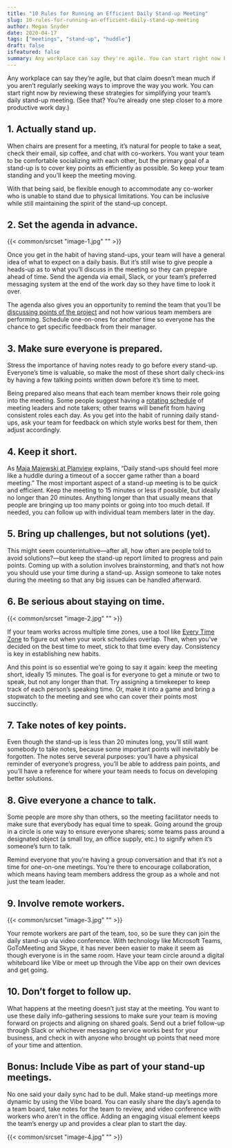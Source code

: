 ```yaml
---
title: "10 Rules for Running an Efficient Daily Stand-up Meeting"
slug: 10-rules-for-running-an-efficient-daily-stand-up-meeting
author: Megan Snyder
date: 2020-04-17
tags: ["meetings", "stand-up", "huddle"]
draft: false
isfeatured: false
summary: Any workplace can say they're agile. You can start right now by reviewing these strategies for simplifying your team's daily stand-up meeting.
---
```






Any workplace can say they’re agile, but that claim doesn’t mean much if you aren’t regularly seeking ways to improve the way you work. You can start right now by reviewing these strategies for simplifying your team’s daily stand-up meeting. (See that? You’re already one step closer to a more productive work day.)


## 1. Actually stand up.

When chairs are present for a meeting, it’s natural for people to take a seat, check their email, sip coffee, and chat with co-workers. You want your team to be comfortable socializing with each other, but the primary goal of a stand-up is to cover key points as efficiently as possible. So keep your team standing and you’ll keep the meeting moving.

With that being said, be flexible enough to accommodate any co-worker who is unable to stand due to physical limitations. You can be inclusive while still maintaining the spirit of the stand-up concept.


## 2. Set the agenda in advance.
{{< common/srcset "image-1.jpg" "" >}}


Once you get in the habit of having stand-ups, your team will have a general idea of what to expect on a daily basis. But it’s still wise to give people a heads-up as to what you’ll discuss in the meeting so they can prepare ahead of time. Send the agenda via email, Slack, or your team’s preferred messaging system at the end of the work day so they have time to look it over.

The agenda also gives you an opportunity to remind the team that you’ll be [discussing points of the project](https://www.planday.com/blog/daily-standup-meetings/) and not how various team members are performing. Schedule one-on-ones for another time so everyone has the chance to get specific feedback from their manager.


## 3. Make sure everyone is prepared.

Stress the importance of having notes ready to go before every stand-up. Everyone’s time is valuable, so make the most of these short daily check-ins by having a few talking points written down before it’s time to meet.

Being prepared also means that each team member knows their role going into the meeting. Some people suggest having a [rotating schedule](https://www.wework.com/ideas/worklife/what-is-a-standup-meeting) of meeting leaders and note takers; other teams will benefit from having consistent roles each day. As you get into the habit of running daily stand-ups, ask your team for feedback on which style works best for them, then adjust accordingly.


## 4. Keep it short.

As [Maja Majewski at Planview](https://blog.planview.com/8-stand-up-meeting-ideas-to-try-with-your-team/) explains, “Daily stand-ups should feel more like a huddle during a timeout of a soccer game rather than a board meeting.” The most important aspect of a stand-up meeting is to be quick and efficient. Keep the meeting to 15 minutes or less if possible, but ideally no longer than 20 minutes. Anything longer than that usually means that people are bringing up too many points or going into too much detail. If needed, you can follow up with individual team members later in the day.


## 5. Bring up challenges, but not solutions (yet).

This might seem counterintuitive—after all, how often are people told to avoid solutions?—but keep the stand-up report limited to progress and pain points. Coming up with a solution involves brainstorming, and that’s not how you should use your time during a stand-up. Assign someone to take notes during the meeting so that any big issues can be handled afterward.


## 6. Be serious about staying on time.
{{< common/srcset "image-2.jpg" "" >}}


If your team works across multiple time zones, use a tool like [Every Time Zone](https://everytimezone.com/) to figure out when your work schedules overlap. Then, when you’ve decided on the best time to meet, stick to that time every day. Consistency is key in establishing new habits.

And this point is so essential we’re going to say it again: keep the meeting short, ideally 15 minutes. The goal is for everyone to get a minute or two to speak, but not any longer than that. Try assigning a timekeeper to keep track of each person’s speaking time. Or, make it into a game and bring a stopwatch to the meeting and see who can cover their points most succinctly.


## 7. Take notes of key points.

Even though the stand-up is less than 20 minutes long, you’ll still want somebody to take notes, because some important points will inevitably be forgotten. The notes serve several purposes: you’ll have a physical reminder of everyone’s progress, you’ll be able to address pain points, and you’ll have a reference for where your team needs to focus on developing better solutions.


## 8. Give everyone a chance to talk.

Some people are more shy than others, so the meeting facilitator needs to make sure that everybody has equal time to speak. Going around the group in a circle is one way to ensure everyone shares; some teams pass around a designated object (a small toy, an office supply, etc.) to signify when it’s someone’s turn to talk.

Remind everyone that you’re having a group conversation and that it’s not a time for one-on-one meetings. You’re there to encourage collaboration, which means having team members address the group as a whole and not just the team leader.


## 9. Involve remote workers.
{{< common/srcset "image-3.jpg" "" >}}


Your remote workers are part of the team, too, so be sure they can join the daily stand-up via video conference. With technology like Microsoft Teams, GoToMeeting and Skype, it has never been easier to make it seem as though everyone is in the same room. Have your team circle around a digital whiteboard like Vibe or meet up through the Vibe app on their own devices and get going.


## 10. Don’t forget to follow up.

What happens at the meeting doesn’t just stay at the meeting. You want to use these daily info-gathering sessions to make sure your team is moving forward on projects and aligning on shared goals. Send out a brief follow-up through Slack or whichever messaging service works best for your business, and check in with anyone who brought up points that need more of your time and attention.
 

## Bonus: Include Vibe as part of your stand-up meetings.

No one said your daily sync had to be dull. Make stand-up meetings more dynamic by using the Vibe board. You can easily share the day’s agenda to a team board, take notes for the team to review, and video conference with workers who aren’t in the office. Adding an engaging visual element keeps the team’s energy up and provides a clear plan to start the day. 


{{< common/srcset "image-4.jpg" "" >}}
